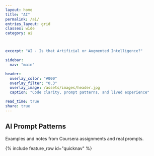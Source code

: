 ```yaml
---
layout: home
title: "AI"
permalink: /ai/
entries_layout: grid
classes: wide
category: ai



excerpt: "AI - Is that Artificial or Augmented Intelligence?"

sidebar:
  nav: "main"

header:
  overlay_color: "#000"
  overlay_filter: "0.3"
  overlay_image: /assets/images/header.jpg
  caption: "Code clarity, prompt patterns, and lived experience"

read_time: true
share: true
---
```



## AI Prompt Patterns
Examples and notes from Coursera assignments and real prompts.

{% include feature_row id="quicknav" %}
